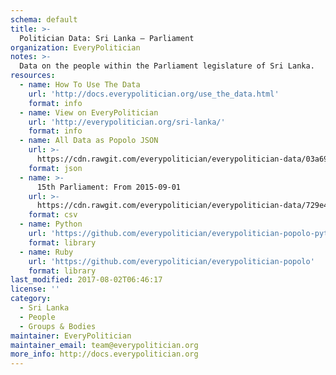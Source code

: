```yaml
---
schema: default
title: >-
  Politician Data: Sri Lanka — Parliament
organization: EveryPolitician
notes: >-
  Data on the people within the Parliament legislature of Sri Lanka.
resources:
  - name: How To Use The Data
    url: 'http://docs.everypolitician.org/use_the_data.html'
    format: info
  - name: View on EveryPolitician
    url: 'http://everypolitician.org/sri-lanka/'
    format: info
  - name: All Data as Popolo JSON
    url: >-
      https://cdn.rawgit.com/everypolitician/everypolitician-data/03a6999134759804c553469f614af346e8c73f38/data/Sri_Lanka/Parliament/ep-popolo-v1.0.json
    format: json
  - name: >-
      15th Parliament: From 2015-09-01
    url: >-
      https://cdn.rawgit.com/everypolitician/everypolitician-data/729e4cc5191a2ce5722c66a2f5d8459644418290/data/Sri_Lanka/Parliament/term-15.csv
    format: csv
  - name: Python
    url: 'https://github.com/everypolitician/everypolitician-popolo-python'
    format: library
  - name: Ruby
    url: 'https://github.com/everypolitician/everypolitician-popolo'
    format: library
last_modified: 2017-08-02T06:46:17
license: ''
category:
  - Sri Lanka
  - People
  - Groups & Bodies
maintainer: EveryPolitician
maintainer_email: team@everypolitician.org
more_info: http://docs.everypolitician.org
---
```

